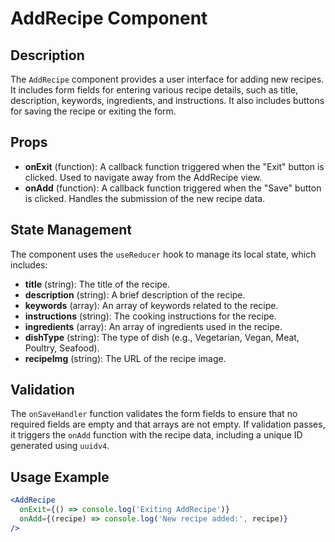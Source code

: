 # AddRecipe Component

## Description
The `AddRecipe` component provides a user interface for adding new recipes. It includes form fields for entering various recipe details, such as title, description, keywords, ingredients, and instructions. It also includes buttons for saving the recipe or exiting the form.

## Props
- **onExit** (function): A callback function triggered when the "Exit" button is clicked. Used to navigate away from the AddRecipe view.
- **onAdd** (function): A callback function triggered when the "Save" button is clicked. Handles the submission of the new recipe data.

## State Management
The component uses the `useReducer` hook to manage its local state, which includes:

- **title** (string): The title of the recipe.
- **description** (string): A brief description of the recipe.
- **keywords** (array): An array of keywords related to the recipe.
- **instructions** (string): The cooking instructions for the recipe.
- **ingredients** (array): An array of ingredients used in the recipe.
- **dishType** (string): The type of dish (e.g., Vegetarian, Vegan, Meat, Poultry, Seafood).
- **recipeImg** (string): The URL of the recipe image.

## Validation
The `onSaveHandler` function validates the form fields to ensure that no required fields are empty and that arrays are not empty. If validation passes, it triggers the `onAdd` function with the recipe data, including a unique ID generated using `uuidv4`.

## Usage Example
```jsx
<AddRecipe
  onExit={() => console.log('Exiting AddRecipe')}
  onAdd={(recipe) => console.log('New recipe added:', recipe)}
/>
